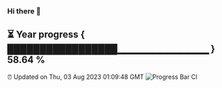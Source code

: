 ### Hi there 👋
⏳ Year progress { █████████████████▁▁▁▁▁▁▁▁▁▁▁▁▁ } 58.64 %
---
⏰ Updated on Thu, 03 Aug 2023 01:09:48 GMT
![Progress Bar CI](https://github.com/liununu/liununu/workflows/Progress%20Bar%20CI/badge.svg)
